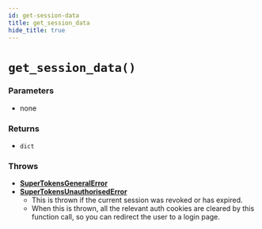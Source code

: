 ```yaml
---
id: get-session-data
title: get_session_data
hide_title: true
---
```


# `get_session_data()`

### Parameters
- none

### Returns
- `dict`

### Throws
- **[SuperTokensGeneralError](../error-handling/general-error)**
- **[SuperTokensUnauthorisedError](../error-handling/unauthorised)**
    - This is thrown if the current session was revoked or has expired.
    - When this is thrown, all the relevant auth cookies are cleared by this function call, so you can redirect the user to a login page.